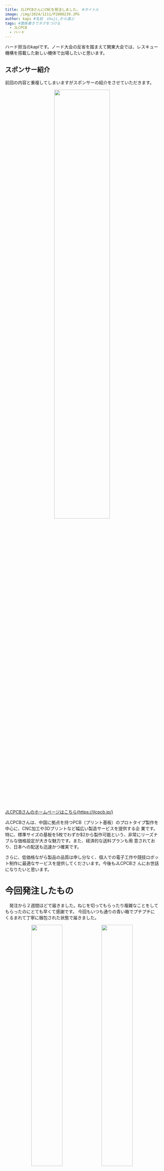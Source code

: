 ```yaml
---
title: JLCPCBさんにCNCを発注しました。 #タイトル
image: /img/2024/1211/P2800239.JPG
author: kapi #名前　shuji,から選ぶ
tags: #箇条書きでタグをつける
  - JLCPCB
  - ハード
---
```

ハード担当のkapiです。ノード大会の反省を踏まえて関東大会では、レスキュー機構を搭載した新しい機体で出場したいと思います。
## スポンサー紹介

前回の内容と重複してしまいますがスポンサーの紹介をさせていただきます。

<div align="center">
<img src="../../img/2024/0419/hero.png"
width="60%">
</div>

[JLCPCBさんのホームページはこちら(https://jlcpcb.jp/)](https://jlcpcb.jp/)

JLCPCBさんは、中国に拠点を持つPCB（プリント基板）のプロトタイプ製作を中心に、CNC加工や3Dプリントなど幅広い製造サービスを提供する企
業です。
特に、標準サイズの基板を5枚でわずか$2から製作可能という、非常にリーズナブルな価格設定が大きな魅力です。また、経済的な送料プランも用
意されており、日本への配送も迅速かつ確実です。

さらに、低価格ながら製品の品質は申し分なく、個人での電子工作や競技ロボット制作に最適なサービスを提供してくださいます。今後もJLCPCBさ
んにお世話になりたいと思います。　

# 今回発注したもの

　発注から２週間ほどで届きました。ねじを切ってもらったり複雑なことをしてもらったのにとても早くて感謝です。
今回もいつも通りの青い箱でプチプチにくるまれて丁寧に梱包された状態で届きました。
<div align="center">
<img src="../../img/2024/1211/20241211_121742.jpg" width="45%">
<img src="../../img/2024/1211/20241211_121751.jpg" width="45%">
</div>

今回発注したものは、以下のものを発注しました。   


| 発注したもの| 種類 |個数|製造方式|
| ---- | ---- | ---- | ---- |
| ロボットの底板 | 1種類 |1枚|CNC(アルミ)|
| ロボットのギア | 1種類 | 5個 | 3Dプリンター(金属フィラメント)|

次の章では、それぞれのパーツについて詳しく説明したいと思います。

# ロボットの底板について
　　
## 仕様
　底板は、東東京ノード大会（神奈川・西東京ノード共同開催）で使用した、機体[ポチ]と同じようにCNCでアルミの削りだしていただきました。
表
面加工は毎度おなじみのアルマイト加工です。
<div align="center">
<img src="../../img/2024/1211/20241211_121756.jpg" width="45%">
<img src="../../img/2024/1211/20241211_180021.jpg" width="45%">
</div>
左の写真のようにしっかりと梱包された状態で届きました。
アルマイト加工をすることで、アルミの周りに薄い酸化被膜を張ることができるので錆びにくくなる
とともに触り心地もよくなるので、おすすめです。個人的なおすすめは、Beadblassing + Anodizingで見た目はナチュラルです。

　　
## 再発注した理由
　今回、底板を再発注した理由は主に二つあります。

1つ目は、ねじ穴が不足していたことです。具体的には、レスキュー機構などを固定するためのねじ穴を前回の発注時には意識していませんでし
た。今後は、将来を見越して設計する能力を身につけて、できるだけ一つのパーツを長い間使い続けられるようにしたいと思います。

2つ目は、前回のノード大会で見つかった回路の欠陥を修復するためには、どうしても電子基板の大きさを大きくしなければならず、その結果、底
板と干渉してしまうことが分かったからです。これらの理由から今回、底板を再発注することにしました。
  
## 前回の底番との変更点
  <div align="center">
<img src="../../img/2024/1211/20241211_175926.jpg" width="45%">
<img src="../../img/2024/1211/20241211_180021.jpg" width="45%">
</div>
　左側にあるのがノード大会で発注させてもらった低版、右側にあるのが今回新しく発注させてもらった底板です。
見ていただくと分かるように、前章で上げた反省点を生かしてねじ穴を少し多めに作って、設計に余裕を持たせてみました。
また、反省点２つを生かすために、底板のライントレースセンサーがついていた部分をを少し削って広げてみました。かなり余裕を持たせているの
で、今後に備えて拡張性がかなり残っています。ほかの部分は前回の底板と同じ設計になっているので、前回の機体に対しての後方互換性を保った
まま機能性を向上させることができました。   

  <s>
  多分後方互換性が生かされることはないと思うけど...
</s>

# ロボットのギアに関して
   

## 仕様
　ギアは金属3Dプリンターによる造形にすることにしました。理由としては、前回使用していたということと、cncなどに比べるとかなり安く強度
のあるパーツを作ってもらうことができるので、コスパ面において優れているからです。金属3Dプリンターは強度が必要だけどcncをするほどのお
金がないときなどにおすすめの製作方法です。  
触り心地としては、金属3Dプリンターで作っているのでヒヤッとするとともにつるつるしていて非常に触り心地がいいです。  


  <s>
  JLCPCBさんの製品はどれも触り心地がいいのがうれしいです
</s>

## 作り直した理由
　ギアは、この前の東東京ノード大会（神奈川・西東京ノード共同開催）で使用した、機体[ポチ]の時は、車輪とギアでパーツを分けてそれぞれの
パーツをネジによる摩擦固定で固定していました。しかし、練習している際にロボットのタイヤとギアの摩擦固定が外れるという重大な事故が何度
か起きていたので、車輪とギヤの二つを一つのパーツとして作ることでタイヤが外れるという事故が起きないようにしたいと思いました。

<div align="center">
<img src="../../img/2024/1211/20241211_182346.jpg" width="45%">
<img src="../../img/2024/1211/20241211_182337.jpg" width="45%">
</div>

左側が前回大会で使っていたギア。右側にあるのが今回発注させてもらったものです。見てわかるように、タイヤと一体化したので整備性、安全性が共に向上しています。

# 関東大会に向けて
　最後に少しだけ関東大会に向けた目標を書きたいと思います。
### 100%動くようにする_
 いくらすごい機体を作っても大会で動かなかったら悲しいです。そんな思いをしたくないので100%動く機体を作りたいたいと思います。
### 小さくて整備性が高い
　小ささと整備性という言葉は相反するものかもしれませんが機構を単純化することで、大会当日の調整時間を有効に使えるようにしたいです。

最後まで読んでいただきありがとうございました。

